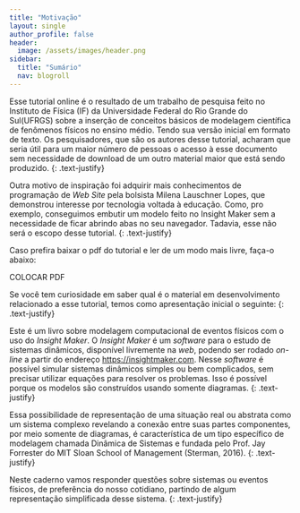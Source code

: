 ```yaml
---
title: "Motivação"
layout: single
author_profile: false
header:
  image: /assets/images/header.png
sidebar:
  title: "Sumário"
  nav: blogroll
---
```


Esse tutorial online é o resultado de um trabalho de pesquisa feito no Instituto de Física (IF) da Universidade Federal do Rio Grande do Sul(UFRGS) sobre a inserção de conceitos básicos de modelagem científica de fenômenos físicos no ensino médio. Tendo sua versão inicial em formato de texto. Os pesquisadores, que são os autores desse tutorial, acharam que seria útil para um maior número de pessoas o acesso à esse documento sem necessidade de download de um outro material maior que está sendo produzido.
{: .text-justify}

Outra motivo de inspiração foi adquirir mais conhecimentos de programação de _Web Site_ pela bolsista Milena Lauschner Lopes, que demonstrou interesse por tecnologia voltada à educação. Como, pro exemplo, conseguimos embutir um modelo feito no Insight Maker sem a necessidade de ficar abrindo abas no seu navegador. Tadavia, esse não será o escopo desse tutorial.
{: .text-justify}

Caso prefira baixar o pdf do tutorial e ler de um modo mais livre, faça-o abaixo: 

COLOCAR PDF
 
Se você tem curiosidade em saber qual é o material em desenvolvimento relacionado a esse tutorial, temos como apresentação inicial o seguinte: 
{: .text-justify}

Este é um livro sobre modelagem computacional de eventos físicos com o uso do _Insight Maker_.  O _Insight Maker_ é um 
_software_ para o estudo de sistemas dinâmicos, disponível livremente na _web_, podendo ser rodado _on-line_ a partir do endereço 
<a href="https://insightmaker.com">https://insightmaker.com</a>. Nesse _software_ é possível simular sistemas dinâmicos simples ou 
bem complicados, sem precisar utilizar equações para resolver os problemas. Isso é possível porque os modelos são construídos usando 
somente diagramas.
{: .text-justify}

Essa possibilidade de representação de uma situação real ou abstrata como um sistema complexo revelando a conexão entre suas partes 
componentes, por meio somente de diagramas, é característica de um tipo específico de modelagem chamada Dinâmica de Sistemas e fundada
pelo Prof. Jay Forrester do MIT Sloan School of Management (Sterman, 2016).
{: .text-justify}

Neste caderno vamos responder questões sobre sistemas ou eventos físicos, de preferência do nosso cotidiano, partindo de algum 
representação simplificada desse sistema. 
{: .text-justify}


